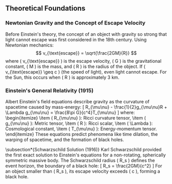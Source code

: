 ## Theoretical Foundations
### Newtonian Gravity and the Concept of Escape Velocity
Before Einstein's theory, the concept of an object with gravity so strong that light cannot escape was first considered in the 18th century. Using Newtonian mechanics:
$$ v_{\text{escape}} = \sqrt{\frac{2GM}{R}} $$
where \( v_{\text{escape}} \) is the escape velocity, \( G \) is the gravitational constant, \( M \) is the mass, and \( R \) is the radius of the object. If \( v_{\text{escape}} \geq c \) (the speed of light), even light cannot escape. For the Sun, this occurs when \( R \) is approximately 3 km.

### Einstein's General Relativity (1915)
Albert Einstein's field equations describe gravity as the curvature of spacetime caused by mass-energy:
\[ R_{\mu\nu} - \frac{1}{2}g_{\mu\nu}R + \Lambda g_{\mu\nu} = \frac{8\pi G}{c^4}T_{\mu\nu} \]
where:
\begin{itemize}
    \item \( R_{\mu\nu} \): Ricci curvature tensor,
    \item \( g_{\mu\nu} \): Metric tensor,
    \item \( R \): Ricci scalar,
    \item \( \Lambda \): Cosmological constant,
    \item \( T_{\mu\nu} \): Energy-momentum tensor.
\end{itemize}
These equations predict phenomena like time dilation, the warping of spacetime, and the formation of black holes.

\subsection*{Schwarzschild Solution (1916)}
Karl Schwarzschild provided the first exact solution to Einstein's equations for a non-rotating, spherically symmetric massive body. The Schwarzschild radius \( R_s \) defines the event horizon, the boundary of a black hole:
\[
R_s = \frac{2GM}{c^2}
\]
For an object smaller than \( R_s \), its escape velocity exceeds \( c \), forming a black hole.
